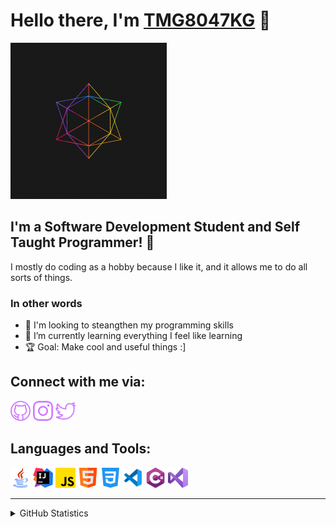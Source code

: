 # Hello there, I'm [TMG8047KG](https://github.com/TMG8047KG) 👋

<img  alt="Cool Gif" width=250px height=250px src=./Images/gifche.gif/>

## I'm a Software Development Student and Self Taught Programmer! 📖

I mostly do coding as a hobby because I like it, and it allows me to do all sorts of things.

### In other words
- 👀 I'm looking to steangthen my programming skills
- 🌱 I’m currently learning everything I feel like learning
- 🏆 Goal: Make cool and useful things :]


## Connect with me via:
[![connection](./Images/github.png)](https://github.com/TMG8047KG)
[![connection](./Images/instagram-logo.png)](https://www.instagram.com/tmg8047kg)
[![connection](./Images/twitter.png)](https://twitter.com/TMG8047KG)

## Languages and Tools:

<p>
    <img alt="Language" src=./Images/java.png whith=32px height=32px />
    <img alt="Language" src=./Images/IntelliJ_IDEA_Icon.svg.png whith=32px height=32px />
    <img alt="Language" src=./Images/js.png whith=32px height=32px />
    <img alt="Language" src=./Images/html.png whith=32px height=32px />
    <img alt="Language" src=./Images/css-3.png whith=32px height=32px />
    <img alt="Language" src=./Images/vscode.png whith=32px height=32px />
    <img alt="Language" src=./Images/c-sharp.png whith=32px height=32px />
    <img alt="Language" src=./Images/vs2019.png whith=32px height=32px />
</p>

---

<details>
    <summary>GitHub Statistics</summary>
    <img alt="TMG's GitHub Stats" src="https://github-readme-stats.vercel.app/api?username=TMG8047KG&show_icons=true&hide_border=true&title_color=6D07DA&bg_color=0F011E&text_color=D5B0FD" />
    <img alt="TMG's GitHub Streaks" src="https://github-readme-streak-stats.herokuapp.com/?user=TMG8047KG&background=0F011E&currStreakNum=D5B0FD&ring=6D07DA&sideNums=CA9CFC&stroke=9639F9&fire=6D07DA&currStreakLabel=6D07DA&sideLabels=C088FB&dates=EAD8FE&hide_border=true&date_format=j%2Fn%5B%2FY%5D" />
</details>
